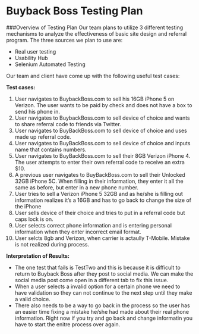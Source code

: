 # Buyback Boss Testing Plan

###Overview of Testing Plan
Our team plans to utilize 3 different testing mechanisms to analyze the effectiveness of basic site design and referral program.  The three sources we plan to use are:
   * Real user testing 
   * Usability Hub
   * Selenium Automated Testing
 
Our team and client have come up with the following useful test cases: 

**Test cases:**
  1. User navigates to BuybackBoss.com to sell his 16GB iPhone 5 on Verizon. The user wants to be paid by check and does not have a box to send his phone in.
  2. User navigates to BuybackBoss.com to sell device of choice and wants to share referral code to friends via Twitter.
  3. User navigates to BuyBackBoss.com to sell device of choice and uses made up referral code.
  4. User navigates to BuyBackBoss.com to sell device of choice and inputs name that contains numbers.
  5. User navigates to BuyBackBoss.com to sell their 8GB Verizon iPhone 4. The user attempts to enter their own referral code to receive an extra $10.
  6. A previous user navigates to BuyBackBoss.com to sell their Unlocked 32GB iPhone 5C. When filling in their information, they enter it all the same as before, but enter in a new phone number.
  7. User tries to sell a Verizon iPhone 5 32GB and as he/she is filling out information realizes it’s a 16GB and has to go back to change the size of the iPhone
  8. User sells device of their choice and tries to put in a referral code but caps lock is on.
  9. User selects correct phone information and is entering personal information when they enter incorrect email format.
  10. User selcts 8gb and Verizon, when carrier is actaully T-Mobile. Mistake is not realized during process.
  

**Interpretation of Results:**
  * The one test that fails is TestTwo and this is because it is difficult to return to Buyback Boss after they post to social media. We can make the social media post come open in a different tab to fix this issue. 
  * When a user selects a invalid option for a certain phone we need to have validation so they can not continue to the next step until they make a valid choice. 
  * There also needs to be a way to go back in the process so the user has an easier time fixing a mistake he/she had made about their real phone information. Right now if you try and go back and change informatin you have to start the enitre process over again. 
